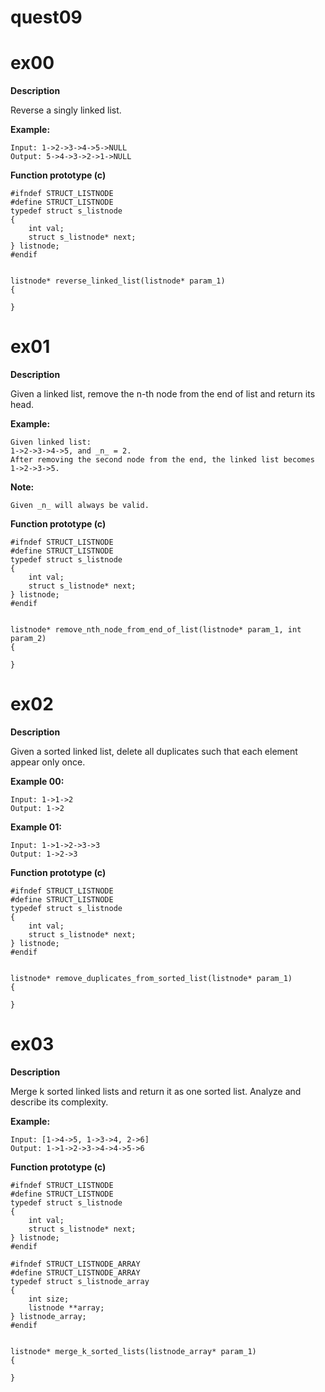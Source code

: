 # quest09

# ex00
**Description**

Reverse a singly linked list.

**Example:**
```
Input: 1->2->3->4->5->NULL 
Output: 5->4->3->2->1->NULL 
```

**Function prototype (c)**
```
#ifndef STRUCT_LISTNODE
#define STRUCT_LISTNODE
typedef struct s_listnode
{
    int val;
    struct s_listnode* next;
} listnode;
#endif


listnode* reverse_linked_list(listnode* param_1)
{

}
```
#
# ex01

**Description**

Given a linked list, remove the n-th node from the end of list and return its head.

**Example:**
```
Given linked list:
1->2->3->4->5, and _n_ = 2.
After removing the second node from the end, the linked list becomes 1->2->3->5. 
```
**Note:**
```
Given _n_ will always be valid.
```
**Function prototype (c)**
```
#ifndef STRUCT_LISTNODE
#define STRUCT_LISTNODE
typedef struct s_listnode
{
    int val;
    struct s_listnode* next;
} listnode;
#endif


listnode* remove_nth_node_from_end_of_list(listnode* param_1, int param_2)
{

}
```
#
# ex02

**Description**

Given a sorted linked list, delete all duplicates such that each element appear only once.

**Example 00:**
```
Input: 1->1->2 
Output: 1->2 
```

**Example 01:**
```
Input: 1->1->2->3->3 
Output: 1->2->3 
```
**Function prototype (c)**
```
#ifndef STRUCT_LISTNODE
#define STRUCT_LISTNODE
typedef struct s_listnode
{
    int val;
    struct s_listnode* next;
} listnode;
#endif


listnode* remove_duplicates_from_sorted_list(listnode* param_1)
{

}
```

#
# ex03

**Description**

Merge k sorted linked lists and return it as one sorted list. Analyze and describe its complexity.

**Example:**
```
Input: [1->4->5, 1->3->4, 2->6] 
Output: 1->1->2->3->4->4->5->6 
```
**Function prototype (c)**
```
#ifndef STRUCT_LISTNODE
#define STRUCT_LISTNODE
typedef struct s_listnode
{
    int val;
    struct s_listnode* next;
} listnode;
#endif

#ifndef STRUCT_LISTNODE_ARRAY
#define STRUCT_LISTNODE_ARRAY
typedef struct s_listnode_array
{
    int size;
    listnode **array;
} listnode_array;
#endif


listnode* merge_k_sorted_lists(listnode_array* param_1)
{

}
```
